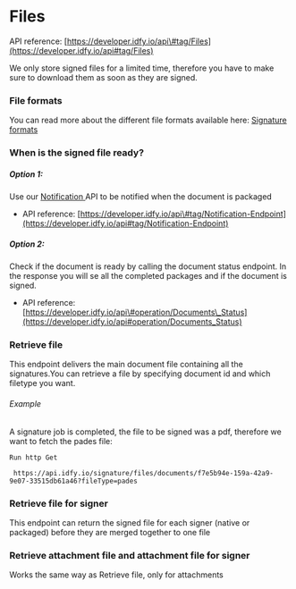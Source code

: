 # Files

API reference: [https://developer.idfy.io/api\#tag/Files](https://developer.idfy.io/api#tag/Files)

We only store signed files for a limited time, therefore you have to make sure to download them as soon as they are signed.

### File formats

You can read more about the different file formats available here: [Signature formats](/signature/signature-formats.md)

### When is the signed file ready?

##### Option 1:

Use our [Notification](/notification/README.md "Notification")[ ](/events/README.md)API to be notified when the document is packaged

* API reference: [https://developer.idfy.io/api\#tag/Notification-Endpoint](https://developer.idfy.io/api#tag/Notification-Endpoint)

##### Option 2:

Check if the document is ready by calling the document status endpoint. In the response you will se all the completed packages and if the document is signed.

* API reference: [https://developer.idfy.io/api\#operation/Documents\_Status](https://developer.idfy.io/api#operation/Documents_Status)

### Retrieve file

This endpoint delivers the main document file containing all the signatures.You can retrieve a file by specifying document id and which filetype you want.

###### Example

A signature job is completed, the file to be signed was a pdf, therefore we want to fetch the pades file:

```
Run http Get

 https://api.idfy.io/signature/files/documents/f7e5b94e-159a-42a9-9e07-33515db61a46?fileType=pades
```

### Retrieve file for signer

This endpoint can return the signed file for each signer \(native or packaged\) before they are merged together to one file

### Retrieve attachment file and attachment file for signer

Works the same way as Retrieve file, only for attachments

